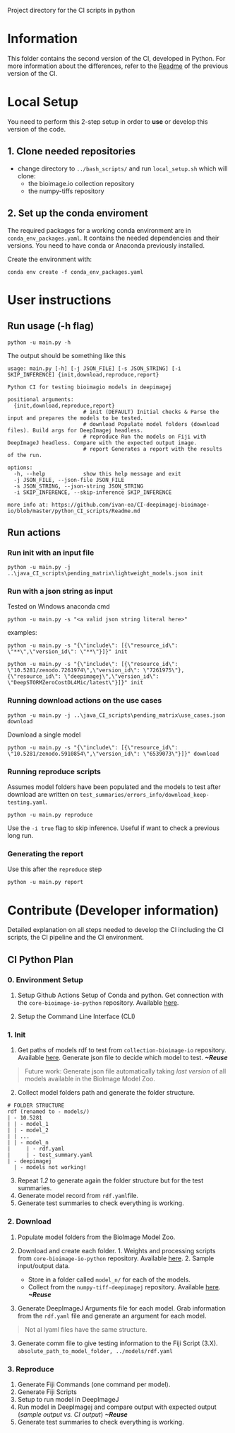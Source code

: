 Project directory for the CI scripts in python

# Information
This folder contains the second version of the CI, developed in Python. For more information about the differences,
refer to the [Readme](../java_CI_scripts/Readme.md) of the previous version of the CI.

# Local Setup
You need to perform this 2-step setup in order to **use** or develop this version of the code.

## 1. Clone needed repositories
- change directory to `../bash_scripts/` and run `local_setup.sh` which will clone:
    + the bioimage.io collection repository
    + the numpy-tiffs repository

## 2. Set up the conda enviroment
The required packages for a working conda environment are in `conda_env_packages.yaml`.
It contains the needed dependencies and their versions. You need to have conda or Anaconda previously installed.

Create the environment with:
````
conda env create -f conda_env_packages.yaml
````

# User instructions

## Run usage (-h flag)

````
python -u main.py -h
````

The output should be something like this

````
usage: main.py [-h] [-j JSON_FILE] [-s JSON_STRING] [-i SKIP_INFERENCE] {init,download,reproduce,report}

Python CI for testing bioimagio models in deepimagej

positional arguments:
  {init,download,reproduce,report}
                        # init (DEFAULT) Initial checks & Parse the input and prepares the models to be tested.
                        # download Populate model folders (download files). Build args for DeepImagej headless. 
                        # reproduce Run the models on Fiji with DeepImageJ headless. Compare with the expected output image.
                        # report Generates a report with the results of the run.

options:
  -h, --help            show this help message and exit
  -j JSON_FILE, --json-file JSON_FILE
  -s JSON_STRING, --json-string JSON_STRING
  -i SKIP_INFERENCE, --skip-inference SKIP_INFERENCE

more info at: https://github.com/ivan-ea/CI-deepimagej-bioimage-io/blob/master/python_CI_scripts/Readme.md
````

## Run actions
### Run init with an input file
 
````
python -u main.py -j ..\java_CI_scripts\pending_matrix\lightweight_models.json init
````

### Run with a json string as input
Tested on Windows anaconda cmd
````
python -u main.py -s "<a valid json string literal here>"
````
examples:
````
python -u main.py -s "{\"include\": [{\"resource_id\": \"**\",\"version_id\": \"**\"}]}" init
````
````
python -u main.py -s "{\"include\": [{\"resource_id\": \"10.5281/zenodo.7261974\",\"version_id\": \"7261975\"}, {\"resource_id\": \"deepimagej\",\"version_id\": \"DeepSTORMZeroCostDL4Mic/latest\"}]}" init
````

### Running download actions on the use cases
````
python -u main.py -j ..\java_CI_scripts\pending_matrix\use_cases.json download
````
Download a single model
````
python -u main.py -s "{\"include\": [{\"resource_id\": \"10.5281/zenodo.5910854\",\"version_id\": \"6539073\"}]}" download
````


### Running reproduce scripts 
Assumes model folders have been populated and the models to test after download are written on `test_summaries/errors_info/download_keep-testing.yaml`.
````
python -u main.py reproduce
````
Use the `-i true` flag to skip inference. Useful if want to check a previous long run.

### Generating the report
Use this after the `reproduce` step
````
python -u main.py report
````

# Contribute (Developer information)
Detailed explanation on all steps needed to develop the CI including the CI scripts, the CI pipeline and the CI environment.

## CI Python Plan
### 0. Environment Setup
1. Setup Github Actions
  Setup of Conda and python. Get connection with the `core-bioimage-io-python` repository. Available [here](https://github.com/bioimage-io/core-bioimage-io-python). 

2. Setup the Command Line Interface (CLI)

### 1. Init
1. Get paths of models rdf to test from `collection-bioimage-io` repository. Available [here](https://github.com/bioimage-io/collection-bioimage-io).
  Generate json file to decide which model to test. ***~Reuse***

> Future work: Generate json file automatically taking *last version* of all models available in the BioImage Model Zoo.

2. Collect model folders path and generate the folder structure.
  ```
  # FOLDER STRUCTURE
  rdf (renamed to - models/)
  | - 10.5281
  |	| - model_1
  |	| - model_2
  |	| ...
  |	| - model_n
  |		| - rdf.yaml
  |		| - test_summary.yaml
  | - deepimagej
    | - models not working!
  ```
3. Repeat *1.2* to generate again the folder structure but for the test summaries. 
4. Generate model record from `rdf.yaml`file. 
5. Generate test summaries to check everything is working.

### 2. Download
1. Populate model folders from the BioImage Model Zoo.
  1. Download and create each folder.
    1. Weights and processing scripts from `core-bioimage-io-python` repository. Available [here](https://github.com/bioimage-io/core-bioimage-io-python). 
    2. Sample input/output data. 
      * Store in a folder called `model_n/` for each of the models.
      * Collect from the `numpy-tiff-deepimagej` repository. Available [here](https://github.com/ivan-ea/numpy-tiff-deepimagej). ***~Reuse***

2. Generate DeepImageJ Arguments file for each model.
  Grab information from the `rdf.yaml` file and generate an argument for each model. 
  > Not al lyaml files have the same structure.

3. Generate comm file to give testing information to the Fiji Script (3.X).
  `absolute_path_to_model_folder, ../models/rdf.yaml` 

### 3. Reproduce
1. Generate Fiji Commands (one command per model).
2. Generate Fiji Scripts
  1. Setup to run model in DeepImageJ
  2. Run model in DeepImagej and compare output with expected output (*sample output vs. CI output*) ***~Reuse***
3. Generate test summaries to check everything is working.